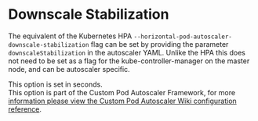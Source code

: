 # Downscale Stabilization

The equivalent of the Kubernetes HPA `--horizontal-pod-autoscaler-downscale-stabilization` flag can be set by providing the parameter `downscaleStabilization` in the autoscaler YAML. Unlike the HPA this does not need to be set as a flag for the kube-controller-manager on the master node, and can be autoscaler specific.  

This option is set in seconds.  
This option is part of the Custom Pod Autoscaler Framework, for more [information please view the Custom Pod Autoscaler Wiki configuration reference](https://custom-pod-autoscaler.readthedocs.io/en/latest/reference/configuration/#downscalestabilization).